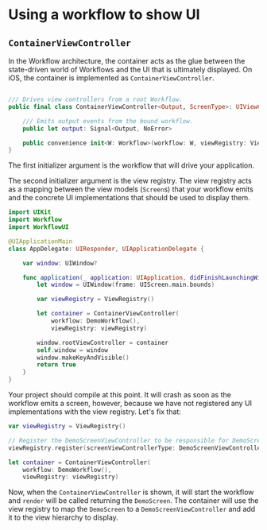 # Using a workflow to show UI

## `ContainerViewController`

In the Workflow architecture, the container acts as the glue between the state-driven world of
Workflows and the UI that is ultimately displayed. On iOS, the container is implemented as
`ContainerViewController`.

```swift

/// Drives view controllers from a root Workflow.
public final class ContainerViewController<Output, ScreenType>: UIViewController where ScreenType: Screen {

    /// Emits output events from the bound workflow.
    public let output: Signal<Output, NoError>

    public convenience init<W: Workflow>(workflow: W, viewRegistry: ViewRegistry) where W.Rendering == ScreenType, W.Output == Output
}

```

The first initializer argument is the workflow that will drive your application.

The second initializer argument is the view registry. The view registry acts as a mapping between
the view models (`Screen`s) that your workflow emits and the concrete UI implementations that should
be used to display them.

```swift
import UIKit
import Workflow
import WorkflowUI

@UIApplicationMain
class AppDelegate: UIResponder, UIApplicationDelegate {

    var window: UIWindow?

    func application(_ application: UIApplication, didFinishLaunchingWithOptions launchOptions: [UIApplication.LaunchOptionsKey: Any]?) -> Bool {
        let window = UIWindow(frame: UIScreen.main.bounds)

        var viewRegistry = ViewRegistry()

        let container = ContainerViewController(
            workflow: DemoWorkflow(),
            viewRegistry: viewRegistry)

        window.rootViewController = container
        self.window = window
        window.makeKeyAndVisible()
        return true
    }
}

```

Your project should compile at this point. It will crash as soon as the workflow emits a screen,
however, because we have not registered any UI implementations with the view registry. Let's fix
that:

```swift
var viewRegistry = ViewRegistry()

// Register the DemoScreenViewController to be responsible for DemoScreen.
viewRegistry.register(screenViewControllerType: DemoScreenViewController.self)

let container = ContainerViewController(
    workflow: DemoWorkflow(),
    viewRegistry: viewRegistry)
```

Now, when the `ContainerViewController` is shown, it will start the workflow and `render` will be
called returning the `DemoScreen`. The container will use the view registry to map the `DemoScreen`
to a `DemoScreenViewController` and add it to the view hierarchy to display.
